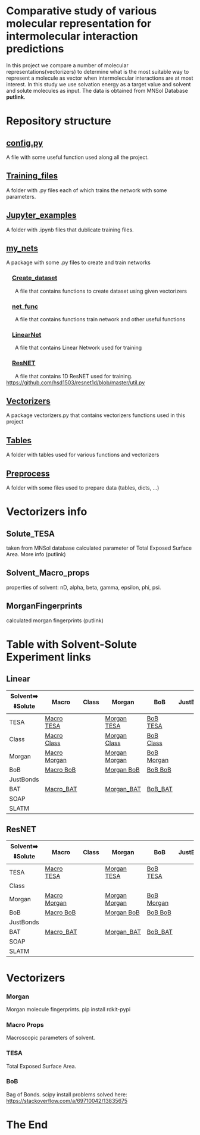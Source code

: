 # Comparative study of various molecular representation for intermolecular interaction predictions
In this project we compare a number of molecular representations(vectorizers) 
to determine what is the most suitable way to represent a molecule as vector when intermolecular interactions 
are at most interest. In this study we use solvation energy as a target value and solvent and solute molecules as input.
The data is obtained from MNSol Database **putlink**.

# Repository structure
## [config.py](config.py)
A file with some useful function used along all the project.
## [Training_files](Trainig_files)
A folder with .py files each of which trains the network with some parameters.
## [Jupyter_examples](Jupyter_examples)
A folder with .ipynb files that dublicate training files.
## [my_nets](my_nets)
A package with some .py files to create and train networks
### &nbsp; &nbsp; [Create_dataset](my_nets/Create_dataset.py)
&nbsp; &nbsp; &nbsp; A file that contains functions to create dataset using given vectorizers
### &nbsp; &nbsp; [net_func](my_nets/net_func.py)
&nbsp; &nbsp; &nbsp; A file that contains functions train network and other useful functions
### &nbsp; &nbsp; [LinearNet](my_nets/LinearNet.py)
&nbsp; &nbsp; &nbsp; A file that contains Linear Network used for training
### &nbsp; &nbsp; [ResNET](my_nets/ResNET.py)
&nbsp; &nbsp; &nbsp; A file that contains 1D ResNET used for training.
https://github.com/hsd1503/resnet1d/blob/master/util.py
## [Vectorizers](Vectorizers)
A package vectorizers.py that contains vectorizers functions used in this project
## [Tables](Tables)
A folder with tables used for various functions and vectorizers
## [Preprocess](Preprocess)
A folder with some files used to prepare data (tables, dicts, ...)

# Vectorizers info
## Solute_TESA
taken from MNSol database calculated parameter of Total Exposed Surface Area. More info (putlink)
## Solvent_Macro_props
properties of solvent: nD, alpha, beta, gamma, epsilon, phi, psi.
## MorganFingerprints
calculated morgan fingerprints (putlink)
# Table with Solvent-Solute Experiment links
## Linear

| Solvent➡️ <br/>⬇️Solute | Macro                                               | Class | Morgan                                                | BoB                                             | JustBonds | BAT                                                         | SOAP | SLATM |
|-------------------------|-----------------------------------------------------|-------|-------------------------------------------------------|-------------------------------------------------|-----------|-------------------------------------------------------------|------|-------|
| TESA                    | [Macro TESA](Run_results/Macro_TESA_Lin1)           |       | [Morgan TESA](Run_results/Morgan_2_124_TESA_Lin1)     | [BoB TESA](Run_results/BoB_TESA_Lin1)           |           | [BAT_TESA](Solvation_1/Run_results/BAT_TESA_Lin1)           |      |       |
| Class                   | [Macro Class](Run_results/Macro_Class_Lin1)         |       | [Morgan Class](Run_results/Morgan_2_124_Class_Lin1)   | [BoB Class](Run_results/BoB_Class_Lin1)         |           |                                                             |      |       |
| Morgan                  | [Macro Morgan](Run_results/Macro_Morgan_2_124_Lin1) |       | [Morgan Morgan](Run_results/Macro_Morgan_2_124_Lin1b) | [BoB Morgan](Run_results/BoB_Morgan_2_124_Lin1) |           | [BAT_Morgan](Solvation_1/Run_results/BAT_Morgan_2_124_Lin2) |      |       |
| BoB                     | [Macro BoB](Run_results/Macro_BoB_Lin1)             |       | [Morgan BoB](Run_results/Macro_BoB_Lin2)              | [BoB BoB](Run_results/BoB_BoB_Lin2)             |           | [BAT_BoB](Solvation_1/Run_results/BAT_BoB_Lin1)             |      |       |
| JustBonds               |                                                     |       |                                                       |                                                 |           |                                                             |      |       |
| BAT                     | [Macro_BAT](Solvation_1/Run_results/Macro_BAT_Lin1) |       | [Morgan_BAT](Solvation_1/Run_results/Morgan_BAT_Lin1) | [BoB_BAT](Solvation_1/Run_results/BoB_BAT_Lin1) |           | [BAT_BAT](Solvation_1/Run_results/BAT_BAT_Lin1)             |      |       |
| SOAP                    |                                                     |       |                                                       |                                                 |           |                                                             |      |       |
| SLATM                   |                                                     |       |                                                       |                                                 |           |                                                             |      |       |

## ResNET

| Solvent➡️ <br/>⬇️Solute | Macro                                               | Class | Morgan                                               | BoB                                             | JustBonds | BAT                                                        | SOAP | SLATM |
|-------------------------|-----------------------------------------------------|-------|------------------------------------------------------|-------------------------------------------------|-----------|------------------------------------------------------------|------|-------|
| TESA                    | [Macro TESA](Run_results/Macro_TESA_Res3)           |       | [Morgan TESA](Run_results/Morgan_2_124_TESA_Res1)    | [BoB TESA](Run_results/BoB_TESA_Res2)           |           | [BAT_TESA](Solvation_1/Run_results/BAT_TESA_Res1)          |      |       |
| Class                   |                                                     |       |                                                      |                                                 |           |                                                            |      |       |
| Morgan                  | [Macro Morgan](Run_results/Macro_Morgan_2_124_Res1) |       | [Morgan Morgan](Run_results/Macro_Morgan_2_124_Res1) | [BoB Morgan](Run_results/BoB_Morgan_2_124_Res2) |           | [BAT_Morgan](Solvation_1/Run_results/BAT_Morgan_2_124_Res2)|      |       |
| BoB                     | [Macro BoB](Run_results/Macro_BoB_Res1)             |       | [Morgan BoB](Run_results/Morgan_BoB_Res2)            | [BoB BoB](Run_results/BoB_BoB_Res2)             |           | [BAT_BoB](Solvation_1/Run_results/BAT_BoB_Res1)            |      |       |
| JustBonds               |                                                     |       |                                                      |                                                 |           |                                                            |      |       |
| BAT                     | [Macro_BAT](Run_results/Macro_BAT_Res1)             |       | [Morgan_BAT](Run_results/Macro_BAT_Res1)             | [BoB_BAT](TBD)                                  |           | [BAT_BAT]                                                  |      |       |
| SOAP                    |                                                     |       |                                                      |                                                 |           |                                                            |      |       |
| SLATM                   |                                                     |       |                                                      |                                                 |           |                                                            |      |       |


# Vectorizers
### Morgan
Morgan molecule fingerprints.
pip install rdkit-pypi

### Macro Props
Macroscopic parameters of solvent.

### TESA
Total Exposed Surface Area.

### BoB
Bag of Bonds.
scipy install problems solved here:
https://stackoverflow.com/a/69710042/13835675



# The End

